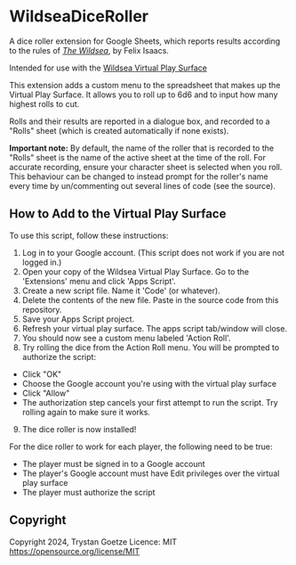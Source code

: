 # WildseaDiceRoller
A dice roller extension for Google Sheets, which reports results according to the rules of _[The Wildsea](https://felixisaacs.itch.io/thewildsea)_, by Felix Isaacs.

Intended for use with the [Wildsea Virtual Play Surface](https://docs.google.com/spreadsheets/d/1LmRh8cXnqyB7vVjNx4U6LgOlbrxmdbZ7ykqIhFw9Tus/edit?gid=1272508559#gid=1272508559)

This extension adds a custom menu to the spreadsheet that makes up the Virtual Play Surface. It allows you to roll up to 6d6 and to input how many highest rolls to cut.

Rolls and their results are reported in a dialogue box, and recorded to a "Rolls" sheet (which is created automatically if none exists).

**Important note:** By default, the name of the roller that is recorded to the "Rolls" sheet is the name of the active sheet at the time of the roll. For accurate recording, ensure your character sheet is selected when you roll. This behaviour can be changed to instead prompt for the roller's name every time by un/commenting out several lines of code (see the source).

## How to Add to the Virtual Play Surface
To use this script, follow these instructions:
1. Log in to your Google account. (This script does not work if you are not logged in.)
2. Open your copy of the Wildsea Virtual Play Surface. Go to the 'Extensions' menu and click 'Apps Script'.
3. Create a new script file. Name it 'Code' (or whatever).
4. Delete the contents of the new file. Paste in the source code from this repository.
5. Save your Apps Script project.
6. Refresh your virtual play surface. The apps script tab/window will close.
7. You should now see a custom menu labeled 'Action Roll'.
8. Try rolling the dice from the Action Roll menu. You will be prompted to authorize the script:
- Click "OK"
- Choose the Google account you're using with the virtual play surface
- Click "Allow"
- The authorization step cancels your first attempt to run the script. Try rolling again to make sure it works.
9. The dice roller is now installed!

For the dice roller to work for each player, the following need to be true:
- The player must be signed in to a Google account
- The player's Google account must have Edit privileges over the virtual play surface
- The player must authorize the script

## Copyright
Copyright 2024, Trystan Goetze
Licence: MIT https://opensource.org/license/MIT
